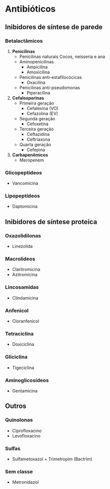 # Antibióticos
## Inibidores de síntese de parede
### Betalactâmicos
 1. **Penicilinas**
	-	Penicilinas naturais
Cocos, neisseria e ana
	-	Aminopenicilinas
		-	Ampicilina
		-	Amoxicilina
	- Penicilinas anti-estafilocócicas
		- Oxacilina
	- Penicilinas anti-pseudomonas
		- Piperacilina 
 2. **Cefalosporinas**
	 -	Primeira geração
		 -	Cefalexina (VO)
		 -	Cefazolina (EV)
	 -	Segunda geração
		 -	Cefoxetina
	 -	Terceira geração
		 -	Ceftazidina
		 -	Ceftriaxona
	 -	Quarta geração
		 -	Cefepina
3. **Carbapenêmicos**
	-	Meropenem
### Glicopeptídeos
- Vancomicina
### Lipopeptídeos
- Daptomicina


## Inibidores de síntese proteica
### Oxazolidilonas
- Linezolida
### Macrolídeos
- Claritromicina
- Azitromicina
### Lincosamidas
- Clindamicina
### Anfenicol
- Cloranfenicol
### Tetraciclina
- Doxiciclina
### Gliciclina
- Tigeciclina
### Aminoglicosídeos
- Gentamicina

## Outros
### Quinolonas
- Ciprofloxacino
- Levofloxacino
### Sulfas
- Sulfametoxazol + Trimetropim (Bactrim)
### Sem classe
- Metronidazol
<!--stackedit_data:
eyJoaXN0b3J5IjpbODk3OTU5OTA0LDE3MjAyNDczNDddfQ==
-->